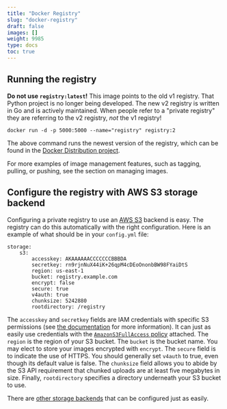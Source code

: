```yaml
---
title: "Docker Registry"
slug: "docker-registry"
draft: false
images: []
weight: 9985
type: docs
toc: true
---
```


## Running the registry
**Do not use `registry:latest`!** This image points to the old v1 registry. That Python project is no longer being developed. The new v2 registry is written in Go and is actively maintained. When people refer to a "private registry" they are referring to the v2 registry, *not* the v1 registry!

    docker run -d -p 5000:5000 --name="registry" registry:2

The above command runs the newest version of the registry, which can be found in the [Docker Distribution project](https://github.com/docker/distribution).

For more examples of image management features, such as tagging, pulling, or pushing, see the section on managing images.

## Configure the registry with AWS S3 storage backend
Configuring a private registry to use an [AWS S3](https://aws.amazon.com/s3/) backend is easy. The registry can do this automatically with the right configuration. Here is an example of what should be in your `config.yml` file:

    storage:
        s3:
            accesskey: AKAAAAAACCCCCCCBBBDA
            secretkey: rn9rjnNuX44iK+26qpM4cDEoOnonbBW98FYaiDtS
            region: us-east-1
            bucket: registry.example.com
            encrypt: false
            secure: true
            v4auth: true
            chunksize: 5242880
            rootdirectory: /registry

The `accesskey` and `secretkey` fields are IAM credentials with specific S3 permissions (see [the documentation](https://github.com/docker/distribution/blob/master/docs/storage-drivers/s3.md) for more information). It can just as easily use credentials with the [`AmazonS3FullAccess` policy](https://docs.aws.amazon.com/directoryservice/latest/admin-guide/role_s3_full_access.html) attached. The `region` is the region of your S3 bucket. The `bucket` is the bucket name. You may elect to store your images encrypted with `encrypt`. The `secure` field is to indicate the use of HTTPS. You should generally set `v4auth` to true, even though its default value is false. The `chunksize` field allows you to abide by the S3 API requirement that chunked uploads are at least five megabytes in size. Finally, `rootdirectory` specifies a directory underneath your S3 bucket to use.

There are [other storage backends](https://github.com/docker/distribution/blob/master/docs/storage-drivers/index.md) that can be configured just as easily.

